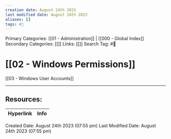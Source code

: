 ```yaml
---
creation date: August 24th 2023
last modified date: August 24th 2023
aliases: []
tags: #📖
---
```


Primary Categories: [[01 - Administration]] | [[000 - Global Index]]
Secondary Categories: [[]] 
Links: [[]] 
Search Tag: #📖  

# [[02 - Windows Permissions]]  

[[03 - Windows User Accounts]]




___

## Resources:

| Hyperlink | Info |
| --------- | ---- |


Created Date: August 24th 2023 (07:55 pm) 
Last Modified Date: August 24th 2023 (07:55 pm)
